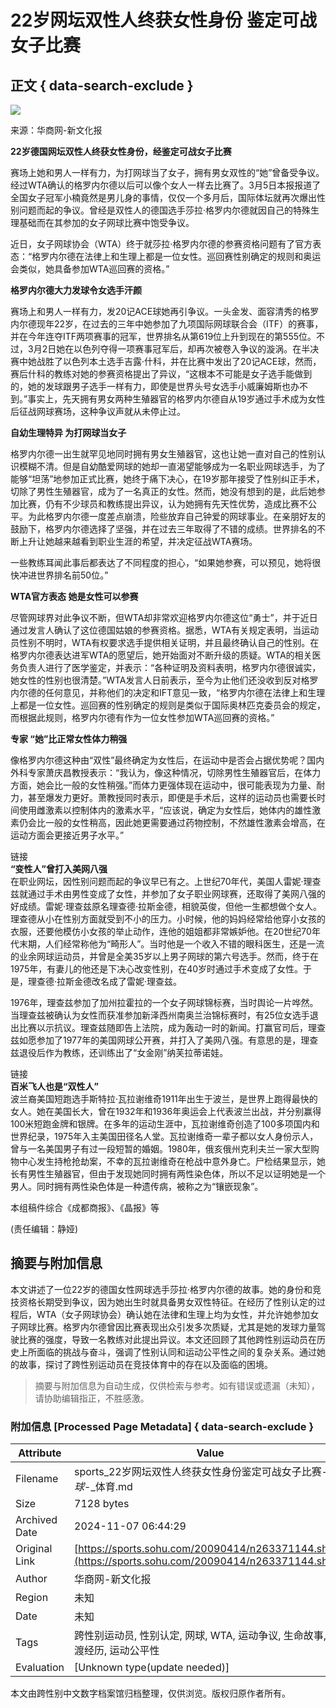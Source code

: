 # 22岁网坛双性人终获女性身份 鉴定可战女子比赛

## 正文 { data-search-exclude }


![](https://i4.itc.cn/20081209/6d4_cba8c651_ee89_4b78_9231_4d208da863ce_0.jpg)

来源：华商网-新文化报

**22岁德国网坛双性人终获女性身份，经鉴定可战女子比赛**

赛场上她和男人一样有力，为打网球当了女子，拥有男女双性的“她”曾备受争议。经过WTA确认的格罗内尔德以后可以像个女人一样去比赛了。3月5日本报报道了全国女子冠军小楠竟然是男儿身的事情，仅仅一个多月后，国际体坛就再次爆出性别问题而起的争议。曾经是双性人的德国选手莎拉·格罗内尔德就因自己的特殊生理基础而在其参加的女子网球比赛中饱受争议。

近日，女子网球协会（WTA）终于就莎拉·格罗内尔德的参赛资格问题有了官方表态：“格罗内尔德在法律上和生理上都是一位女性。巡回赛性别确定的规则和奥运会类似，她具备参加WTA巡回赛的资格。”

**格罗内尔德大力发球令女选手汗颜**

赛场上和男人一样有力，发20记ACE球她再引争议。一头金发、面容清秀的格罗内尔德现年22岁，在过去的三年中她参加了九项国际网球联合会（ITF）的赛事，并在今年连夺ITF两项赛事的冠军，世界排名从第619位上升到现在的第555位。不过，3月2日她在以色列夺得一项赛事冠军后，却再次被卷入争议的漩涡。在半决赛中她战胜了以色列本土选手吉露·什科，并在比赛中发出了20记ACE球，然而，赛后什科的教练对她的参赛资格提出了异议，“这根本不可能是女子选手能做到的，她的发球跟男子选手一样有力，即使是世界头号女选手小威廉姆斯也办不到。”事实上，先天拥有男女两种生殖器官的格罗内尔德自从19岁通过手术成为女性后征战网球赛场，这种争议声就从未停止过。

**自幼生理特异 为打网球当女子**

格罗内尔德一出生就罕见地同时拥有男女生殖器官，这也让她一直对自己的性别认识模糊不清。但是自幼酷爱网球的她却一直渴望能够成为一名职业网球选手，为了能够“坦荡”地参加正式比赛，她终于痛下决心，在19岁那年接受了性别纠正手术，切除了男性生殖器官，成为了一名真正的女性。然而，她没有想到的是，此后她参加比赛，仍有不少球员和教练提出异议，认为她拥有先天性优势，造成比赛不公平。为此格罗内尔德一度差点崩溃，险些放弃自己钟爱的网球事业。在亲朋好友的鼓励下，格罗内尔德选择了坚强，并在过去三年取得了不错的成绩。世界排名的不断上升让她越来越看到职业生涯的希望，并决定征战WTA赛场。 

一些教练耳闻此事后都表达了不同程度的担心，“如果她参赛，可以预见，她将很快冲进世界排名前50位。” 

**WTA官方表态 她是女性可以参赛**

尽管网球界对此争议不断，但WTA却非常欢迎格罗内尔德这位“勇士”，并于近日通过发言人确认了这位德国姑娘的参赛资格。据悉，WTA有关规定表明，当运动员性别不明时，WTA有权要求选手提供相关证明，并且最终确认自己的性别。在格罗内尔德表达进军WTA的愿望后，她开始面对不断升级的质疑。WTA的相关医务负责人进行了医学鉴定，并表示：“各种证明及资料表明，格罗内尔德很诚实，她女性的性别也很清楚。”WTA发言人日前表示，至今为止他们还没收到反对格罗内尔德的任何意见，并称他们的决定和IFT意见一致，“格罗内尔德在法律上和生理上都是一位女性。巡回赛的性别确定的规则是类似于国际奥林匹克委员会的规定，而根据此规则，格罗内尔德有作为一位女性参加WTA巡回赛的资格。”

**专家 “她”比正常女性体力稍强**

像格罗内尔德这种由“双性”最终确定为女性后，在运动中是否会占据优势呢？国内外科专家萧庆昌教授表示：“我认为，像这种情况，切除男性生殖器官后，在体力方面，她会比一般的女性稍强。”而体力更强体现在运动中，很可能表现为力量、耐力，甚至爆发力更好。萧教授同时表示，即便是手术后，这样的运动员也需要长时间使用雌激素以控制体内的激素水平，“应该说，确定为女性后，她体内的雄性激素仍会比一般的女性稍高，因此她更需要通过药物控制，不然雄性激素会增高，在运动方面会更接近男子水平。”

链接  
**“变性人”曾打入美网八强**  
在职业网坛，因性别问题而起的争议早已有之。上世纪70年代，美国人雷妮·理查兹就通过手术由男性变成了女性，并参加了女子职业网球赛，还取得了美网八强的好成绩。雷妮·理查兹原名理查德·拉斯金德，相貌英俊，但他一生都想做个女人。理查德从小在性别方面就受到不小的压力。小时候，他的妈妈经常给他穿小女孩的衣服，还要他模仿小女孩的举止动作，连他的姐姐都非常嫉妒他。在20世纪70年代末期，人们经常称他为“畸形人”。当时他是一个收入不错的眼科医生，还是一流的业余网球运动员，并曾是全美35岁以上男子网球的第六号选手。然而，终于在1975年，有妻儿的他还是下决心改变性别，在40岁时通过手术变成了女性。于是，理查德·拉斯金德改名成了雷妮·理查兹。

1976年，理查兹参加了加州拉霍拉的一个女子网球锦标赛，当时舆论一片哗然。当理查兹被确认为女性而获准参加新泽西州南奥兰治锦标赛时，有25位女选手退出比赛以示抗议。理查兹随即告上法院，成为轰动一时的新闻。打赢官司后，理查兹如愿参加了1977年的美国网球公开赛，并打入了美网八强。有意思的是，理查兹退役后作为教练，还训练出了“女金刚”纳芙拉蒂诺娃。

链接  
**百米飞人也是“双性人”**  
波兰裔美国短跑选手斯特拉·瓦拉谢维奇1911年出生于波兰，是世界上跑得最快的女人。她在美国长大，曾在1932年和1936年奥运会上代表波兰出战，并分别赢得100米短跑金牌和银牌。在多年的运动生涯中，瓦拉谢维奇创造了100多项国内和世界纪录，1975年入主美国田径名人堂。瓦拉谢维奇一辈子都以女人身份示人，曾与一名美国男子有过一段短暂的婚姻。1980年，俄亥俄州克利夫兰一家大型购物中心发生持枪抢劫案，不幸的瓦拉谢维奇在枪战中意外身亡。尸检结果显示，她长有男性生殖器官，但由于发现她同时拥有两性染色体，所以不足以证明她是一个男人。同时拥有两性染色体是一种遗传病，被称之为“镶嵌现象”。

本组稿件综合《成都商报》、《晶报》等

(责任编辑：静娅)

## 摘要与附加信息

<!-- tcd_abstract -->
本文讲述了一位22岁的德国女性网球选手莎拉·格罗内尔德的故事。她的身份和竞技资格长期受到争议，因为她出生时就具备男女双性特征。在经历了性别认定的过程后，WTA（女子网球协会）确认她在法律和生理上均为女性，并允许她参加女子网球比赛。格罗内尔德曾因比赛表现出众引发多次质疑，尤其是她的发球力量驾驶比赛的强度，导致一名教练对此提出异议。本文还回顾了其他跨性别运动员在历史上所面临的挑战与奋斗，强调了性别认同和运动公平性之间的复杂关系。通过她的故事，探讨了跨性别运动员在竞技体育中的存在以及面临的困境。
<!-- tcd_abstract_end -->

> 摘要与附加信息为自动生成，仅供检索与参考。如有错误或遗漏（未知），请协助编辑指正，不胜感激。

### 附加信息 [Processed Page Metadata] { data-search-exclude }

| Attribute       | Value                                  |
|-----------------|----------------------------------------|
| Filename        | sports_22岁网坛双性人终获女性身份鉴定可战女子比赛-_网球_-_体育.md                             |
| Size            | 7128 bytes                           |
| Archived Date   | 2024-11-07 06:44:29                             |
| Original Link   | [https://sports.sohu.com/20090414/n263371144.shtml](https://sports.sohu.com/20090414/n263371144.shtml)                       |
| Author          | 华商网-新文化报                               |
| Region          | 未知                               |
| Date            | 未知                                 |
| Tags            | 跨性别运动员, 性别认定, 网球, WTA, 运动争议, 生命故事, 过渡经历, 运动公平性                                 |
| Evaluation            | [Unknown type(update needed)]                                 |
<!-- tcd_table_end -->

本文由跨性别中文数字档案馆归档整理，仅供浏览。版权归原作者所有。
